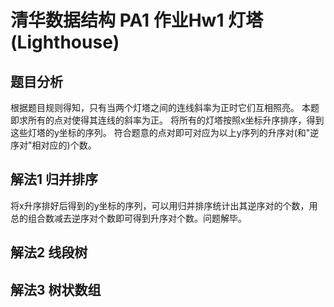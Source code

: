 # 清华数据结构 PA1 作业Hw1 灯塔(Lighthouse)

## 题目分析

根据题目规则得知，只有当两个灯塔之间的连线斜率为正时它们互相照亮。
本题即求所有的点对使得其连线的斜率为正。
将所有的灯塔按照x坐标升序排序，得到这些灯塔的y坐标的序列。
符合题意的点对即可对应为以上y序列的升序对(和"逆序对"相对应的)个数。

## 解法1 归并排序

将x升序排好后得到的y坐标的序列，可以用归并排序统计出其逆序对的个数，用总的组合数减去逆序对个数即可得到升序对个数。问题解毕。

## 解法2 线段树

## 解法3 树状数组




